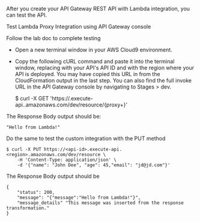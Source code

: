 <!-- Test Integration -->
After you create your API Gateway REST API with Lambda integration, you can test the API.

Test Lambda Proxy Integration using API Gateway console

Follow the lab doc to complete testing

<!-- Test the deployed API using cURL -->

- Open a new terminal window in your AWS Cloud9 environment.

- Copy the following cURL command and paste it into the terminal window, replacing <api-id> with your API's API ID and <region> with the region where your API is deployed. You may have copied this URL in from the CloudFormation output in the last step. You can also find the full invoke URL in the API Gateway console by navigating to Stages > dev.

    $ curl -X GET 'https://<api-id>.execute-api.<region>.amazonaws.com/dev/resource/{proxy+}'

The Response Body output should be:

    "Hello from Lambda!"   

Do the same to test the custom integration with the PUT method 

    $ curl -X PUT https://<api-id>.execute-api.<region>.amazonaws.com/dev/resource \
        -H 'Content-Type: application/json' \
        -d '{"name": "John Dee", "age": 45,"email": "jd@jd.com"}'

The Response Body output should be

    {
        "status": 200,
        "message": "{"message":"Hello from Lambda!"}",
        "message_details" "This message was inserted from the response transformation."
    }

